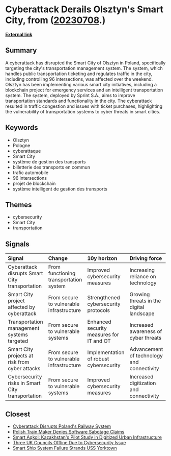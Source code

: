 # __Cyberattack Derails Olsztyn's Smart City__, from ([20230708](https://kghosh.substack.com/p/20230708).)

__[External link](https://www.lemagit.fr/actualites/366543032/Olsztyn-Pologne-premiere-Smart-City-touchee-par-une-cyberattaque)__



## Summary

A cyberattack has disrupted the Smart City of Olsztyn in Poland, specifically targeting the city's transportation management system. The system, which handles public transportation ticketing and regulates traffic in the city, including controlling 96 intersections, was affected over the weekend. Olsztyn has been implementing various smart city initiatives, including a blockchain project for emergency services and an intelligent transportation system. The system, deployed by Sprint S.A., aims to improve transportation standards and functionality in the city. The cyberattack resulted in traffic congestion and issues with ticket purchases, highlighting the vulnerability of transportation systems to cyber threats in smart cities.

## Keywords

* Olsztyn
* Pologne
* cyberattaque
* Smart City
* système de gestion des transports
* billetterie des transports en commun
* trafic automobile
* 96 intersections
* projet de blockchain
* système intelligent de gestion des transports

## Themes

* cybersecurity
* Smart City
* transportation

## Signals

| Signal                                           | Change                                   | 10y horizon                              | Driving force                              |
|:-------------------------------------------------|:-----------------------------------------|:-----------------------------------------|:-------------------------------------------|
| Cyberattack disrupts Smart City transportation   | From functioning transportation system   | Improved cybersecurity measures          | Increasing reliance on technology          |
| Smart City project affected by cyberattack       | From secure to vulnerable infrastructure | Strengthened cybersecurity protocols     | Growing threats in the digital landscape   |
| Transportation management systems targeted       | From secure to vulnerable systems        | Enhanced security measures for IT and OT | Increased awareness of cyber threats       |
| Smart City projects at risk from cyber attacks   | From secure to vulnerable infrastructure | Implementation of robust cybersecurity   | Advancement of technology and connectivity |
| Cybersecurity risks in Smart City transportation | From secure to vulnerable systems        | Improved cybersecurity measures          | Increased digitization and connectivity    |

## Closest

* [Cyberattack Disrupts Poland's Railway System](f0da3ab471bb07f203a20b0ff24b57c0)
* [Polish Train Maker Denies Software Sabotage Claims](ccc68b31f2bbee79789078f87c6b0c9d)
* [Smart Aqkol: Kazakhstan's Pilot Study in Digitized Urban Infrastructure](4e33d2bbeb6b9732cb24a19cd11ee60b)
* [Three UK Councils Offline Due to Cybersecurity Issue](b347ab5d252332146bb9dba04279dd17)
* [Smart Ship System Failure Strands USS Yorktown](4c4da5feaaa0e6bc72bdaf165ca28151)